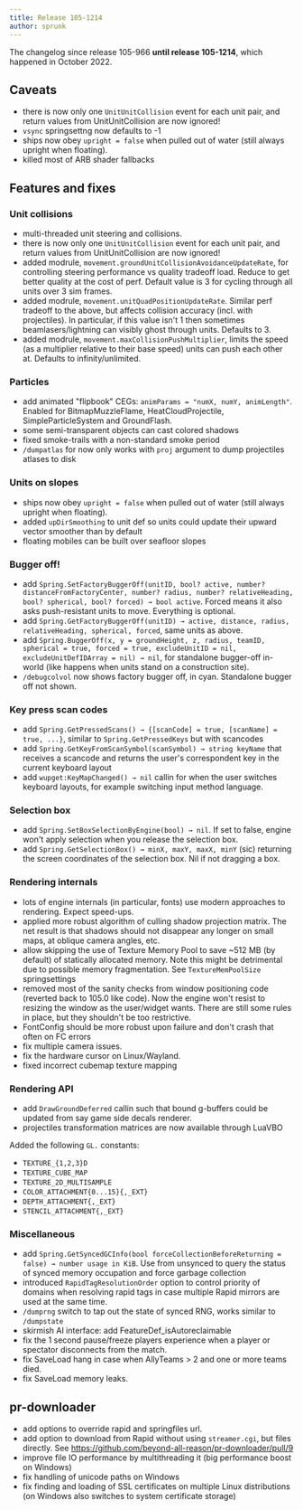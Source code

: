 ```yaml
---
title: Release 105-1214
author: sprunk
---
```


The changelog since release 105-966 **until release 105-1214**, which happened in October 2022.

## Caveats
* there is now only one `UnitUnitCollision` event for each unit pair, and return values from UnitUnitCollision are now ignored!
* `vsync` springsettng now defaults to -1
* ships now obey `upright = false` when pulled out of water (still always upright when floating).
* killed most of ARB shader fallbacks

## Features and fixes

### Unit collisions
* multi-threaded unit steering and collisions.
* there is now only one `UnitUnitCollision` event for each unit pair, and return values from UnitUnitCollision are now ignored!
* added modrule, `movement.groundUnitCollisionAvoidanceUpdateRate`, for controlling steering performance vs quality tradeoff load. Reduce to get better quality at the cost of perf. Default value is 3 for cycling through all units over 3 sim frames.
* added modrule, `movement.unitQuadPositionUpdateRate`. Similar perf tradeoff to the above, but affects collision accuracy (incl. with projectiles). In particular, if this value isn't 1 then sometimes beamlasers/lightning can visibly ghost through units. Defaults to 3.
* added modrule, `movement.maxCollisionPushMultiplier`, limits the speed (as a multiplier relative to their base speed) units can push each other at. Defaults to infinity/unlimited.

### Particles
* add animated "flipbook" CEGs: `animParams = "numX, numY, animLength"`. Enabled for BitmapMuzzleFlame, HeatCloudProjectile, SimpleParticleSystem and GroundFlash.
* some semi-transparent objects can cast colored shadows
* fixed smoke-trails with a non-standard smoke period
* `/dumpatlas` for now only works with `proj` argument to dump projectiles atlases to disk

### Units on slopes
* ships now obey `upright = false` when pulled out of water (still always upright when floating).
* added `upDirSmoothing` to unit def so units could update their upward vector smoother than by default
* floating mobiles can be built over seafloor slopes

### Bugger off!
* add `Spring.SetFactoryBuggerOff(unitID, bool? active, number? distanceFromFactoryCenter, number? radius, number? relativeHeading, bool? spherical, bool? forced) → bool active`. Forced means it also asks push-resistant units to move. Everything is optional.
* add `Spring.GetFactoryBuggerOff(unitID) → active, distance, radius, relativeHeading, spherical, forced`, same units as above.
* add `Spring.BuggerOff(x, y = groundHeight, z, radius, teamID, spherical = true, forced = true, excludeUnitID = nil, excludeUnitDefIDArray = nil) → nil`, for standalone bugger-off in-world (like happens when units stand on a construction site).
* `/debugcolvol` now shows factory bugger off, in cyan. Standalone bugger off not shown.

### Key press scan codes
* add `Spring.GetPressedScans() → {[scanCode] = true, [scanName] = true, ...}`, similar to `Spring.GetPressedKeys` but with scancodes
* add `Spring.GetKeyFromScanSymbol(scanSymbol) → string keyName` that receives a scancode and returns the user's correspondent key in the current keyboard layout
* add `wupget:KeyMapChanged() → nil` callin for when the user switches keyboard layouts, for example switching input method language.

### Selection box
* add `Spring.SetBoxSelectionByEngine(bool) → nil`. If set to false, engine won't apply selection when you release the selection box.
* add `Spring.GetSelectionBox() → minX, maxY, maxX, minY` (sic) returning the screen coordinates of the selection box. Nil if not dragging a box.

### Rendering internals
* lots of engine internals (in particular, fonts) use modern approaches to rendering. Expect speed-ups.
* applied more robust algorithm of culling shadow projection matrix. The net result is that shadows should not disappear any longer on small maps, at oblique camera angles, etc.
* allow skipping the use of Texture Memory Pool to save ~512 MB (by default) of statically allocated memory. Note this might be detrimental due to possible memory fragmentation. See `TextureMemPoolSize` springsettings
* removed most of the sanity checks from window positioning code (reverted back to 105.0 like code). Now the engine won't resist to resizing the window as the user/widget wants. There are still some rules in place, but they shouldn't be too restrictive.
* FontConfig should be more robust upon failure and don't crash that often on FC errors
* fix multiple camera issues.
* fix the hardware cursor on Linux/Wayland.
* fixed incorrect cubemap texture mapping

### Rendering API
* add `DrawGroundDeferred` callin such that bound g-buffers could be updated from say game side decals renderer.
* projectiles transformation matrices are now available through LuaVBO

Added the following `GL.` constants:
* `TEXTURE_{1,2,3}D`
* `TEXTURE_CUBE_MAP`
* `TEXTURE_2D_MULTISAMPLE`
* `COLOR_ATTACHMENT{0...15}{,_EXT}`
* `DEPTH_ATTACHMENT{,_EXT}`
* `STENCIL_ATTACHMENT{,_EXT}`

### Miscellaneous
* add `Spring.GetSyncedGCInfo(bool forceCollectionBeforeReturning = false) → number usage in KiB`. Use from unsynced to query the status of synced memory occupation and force garbage collection
* introduced `RapidTagResolutionOrder` option to control priority of domains when resolving rapid tags in case multiple Rapid mirrors are used at the same time.
* `/dumprng` switch to tap out the state of synced RNG, works similar to `/dumpstate`
* skirmish AI interface: add FeatureDef_isAutoreclaimable
* fix the 1 second pause/freeze players experience when a player or spectator disconnects from the match.
* fix SaveLoad hang in case when AllyTeams > 2 and one or more teams died.
* fix SaveLoad memory leaks.

## pr-downloader
* add options to override rapid and springfiles url.
* add option to download from Rapid without using `streamer.cgi`, but files directly. See https://github.com/beyond-all-reason/pr-downloader/pull/9
* improve file IO performance by multithreading it (big performance boost on Windows)
* fix handling of unicode paths on Windows
* fix finding and loading of SSL certificates on multiple Linux distributions (on Windows also switches to system certificate storage)

